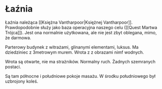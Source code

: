 # Łaźnia
Łaźnia należąca [[Księżna Vantharpoor|Księżnej Vantharpoor]]. Prawdopodobnie służy jako baza operacyjna naszego celu ([[Quest Martwa Trójca]]). 
Jest ona normalnie użytkowana, ale nie jest zbyt oblegana, mimo, że darmowa.

Parterowy budynek z witrażami, glinanymi elementami, luksus.
Ma dziedziniec z 3metrowym murem.
Wrota z z obrazami nimf wodnych.

Wrota są otwarte, nie ma strażników.
Normalny ruch. Żadnych szemranych postaci.

Są tam północne i południowe pokoje masażu.
W środku południowego był uzbrojony koleś.